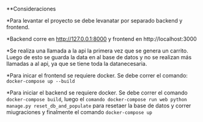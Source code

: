 **Consideraciones

*Para levantar el proyecto se debe levanatar por separado backend y frontend. 

*Backend corre en http://127.0.0.1:8000 y frontend en http://localhost:3000

*Se realiza una llamada a la api la primera vez que se genera un carrito. Luego de esto se guarda la data en al base de datos y no se realizan más llamadas a al api, ya que se tiene toda la datanecesaria. 

*Para inicar el frontend se requiere docker. Se debe correr el comando: `docker-compose up --build`

*Para iniciar el backend se requiere docker. Se debe correr el comando  `docker-compose build`, luego el `comando docker-compose run web python manage.py reset_db_and_populate` para resetaer la base de datos y correr miugraciones y finalmente el comando `docker-compose up` 
